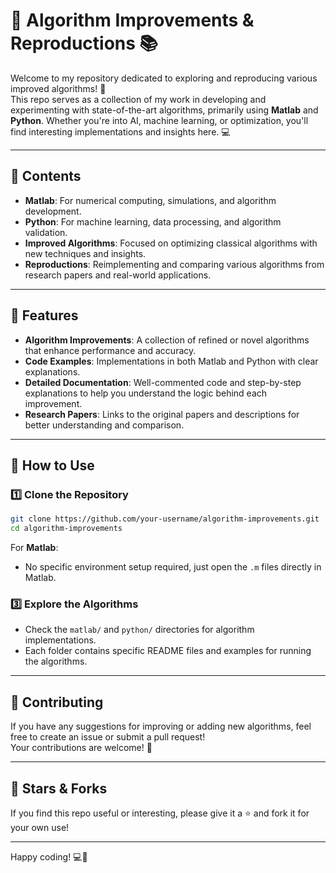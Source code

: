 # 🧠 Algorithm Improvements & Reproductions 📚

Welcome to my repository dedicated to exploring and reproducing various improved algorithms! 🚀  
This repo serves as a collection of my work in developing and experimenting with state-of-the-art algorithms, primarily using **Matlab** and **Python**. Whether you're into AI, machine learning, or optimization, you'll find interesting implementations and insights here. 💻

---

## 📌 Contents

- **Matlab**: For numerical computing, simulations, and algorithm development.
- **Python**: For machine learning, data processing, and algorithm validation.
- **Improved Algorithms**: Focused on optimizing classical algorithms with new techniques and insights.
- **Reproductions**: Reimplementing and comparing various algorithms from research papers and real-world applications.

---

## 🔧 Features

- **Algorithm Improvements**: A collection of refined or novel algorithms that enhance performance and accuracy.
- **Code Examples**: Implementations in both Matlab and Python with clear explanations.
- **Detailed Documentation**: Well-commented code and step-by-step explanations to help you understand the logic behind each improvement.
- **Research Papers**: Links to the original papers and descriptions for better understanding and comparison.

---

## 📖 How to Use

### 1️⃣ Clone the Repository
```bash
git clone https://github.com/your-username/algorithm-improvements.git
cd algorithm-improvements
```

For **Matlab**:
- No specific environment setup required, just open the `.m` files directly in Matlab.

### 3️⃣ Explore the Algorithms
- Check the `matlab/` and `python/` directories for algorithm implementations.
- Each folder contains specific README files and examples for running the algorithms.

---

## 🤝 Contributing

If you have any suggestions for improving or adding new algorithms, feel free to create an issue or submit a pull request!  
Your contributions are welcome! 🙌

---

## 🌟 Stars & Forks

If you find this repo useful or interesting, please give it a ⭐️ and fork it for your own use!

---

Happy coding! 💻🔧

